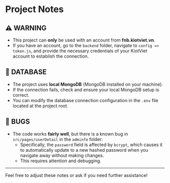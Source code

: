 # Project Notes

## ⚠️ WARNING
- This project can **only** be used with an account from **fnb.kiotviet.vn**.
- If you have an account, go to the `backend` folder, navigate to `config => token.js`, and provide the necessary credentials of your KiotViet account to establish the connection.

## 📂 DATABASE
- The project uses **local MongoDB** (MongoDB installed on your machine).  
- If the connection fails, check and ensure your local MongoDB setup is correct.
- You can modify the database connection configuration in the `.env` file located at the project root.

## 🐞 BUGS
- The code works **fairly well**, but there is a known bug in `src/pages/userDetail` in the `adminfe` folder:  
  - Specifically, the `password` field is affected by `bcrypt`, which causes it to automatically update to a new hashed password when you navigate away without making changes.  
  - This requires attention and debugging.

---

Feel free to adjust these notes or ask if you need further assistance!

